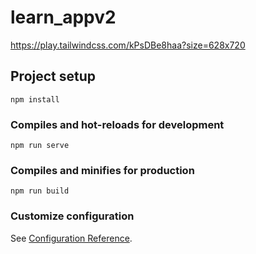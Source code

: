 # learn_appv2
https://play.tailwindcss.com/kPsDBe8haa?size=628x720
## Project setup
```
npm install
```

### Compiles and hot-reloads for development
```
npm run serve
```

### Compiles and minifies for production
```
npm run build
```

### Customize configuration
See [Configuration Reference](https://cli.vuejs.org/config/).
